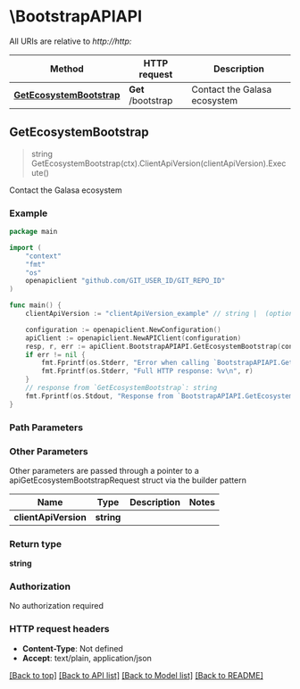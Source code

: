 # \BootstrapAPIAPI

All URIs are relative to *http://http:*

Method | HTTP request | Description
------------- | ------------- | -------------
[**GetEcosystemBootstrap**](BootstrapAPIAPI.md#GetEcosystemBootstrap) | **Get** /bootstrap | Contact the Galasa ecosystem



## GetEcosystemBootstrap

> string GetEcosystemBootstrap(ctx).ClientApiVersion(clientApiVersion).Execute()

Contact the Galasa ecosystem

### Example

```go
package main

import (
	"context"
	"fmt"
	"os"
	openapiclient "github.com/GIT_USER_ID/GIT_REPO_ID"
)

func main() {
	clientApiVersion := "clientApiVersion_example" // string |  (optional)

	configuration := openapiclient.NewConfiguration()
	apiClient := openapiclient.NewAPIClient(configuration)
	resp, r, err := apiClient.BootstrapAPIAPI.GetEcosystemBootstrap(context.Background()).ClientApiVersion(clientApiVersion).Execute()
	if err != nil {
		fmt.Fprintf(os.Stderr, "Error when calling `BootstrapAPIAPI.GetEcosystemBootstrap``: %v\n", err)
		fmt.Fprintf(os.Stderr, "Full HTTP response: %v\n", r)
	}
	// response from `GetEcosystemBootstrap`: string
	fmt.Fprintf(os.Stdout, "Response from `BootstrapAPIAPI.GetEcosystemBootstrap`: %v\n", resp)
}
```

### Path Parameters



### Other Parameters

Other parameters are passed through a pointer to a apiGetEcosystemBootstrapRequest struct via the builder pattern


Name | Type | Description  | Notes
------------- | ------------- | ------------- | -------------
 **clientApiVersion** | **string** |  | 

### Return type

**string**

### Authorization

No authorization required

### HTTP request headers

- **Content-Type**: Not defined
- **Accept**: text/plain, application/json

[[Back to top]](#) [[Back to API list]](../README.md#documentation-for-api-endpoints)
[[Back to Model list]](../README.md#documentation-for-models)
[[Back to README]](../README.md)

